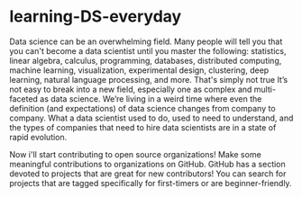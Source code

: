 # learning-DS-everyday
Data science can be an overwhelming field. Many people will tell you that you can't become a data scientist until you master the following: statistics, linear algebra, calculus, programming, databases, distributed computing, machine learning, visualization, experimental design, clustering, deep learning, natural language processing, and more. That's simply not true
It’s not easy to break into a new field, especially one as complex and multi-faceted as data science. We’re living in a weird time where even the definition (and expectations) of data science changes from company to company. What a data scientist used to do, used to need to understand, and the types of companies that need to hire data scientists are in a state of rapid evolution.
<br>

Now i'll start contributing to open source organizations! Make some meaningful contributions to organizations on GitHub. GitHub has a section devoted to projects that are great for new contributors! You can search for projects that are tagged specifically for first-timers or are beginner-friendly. 
